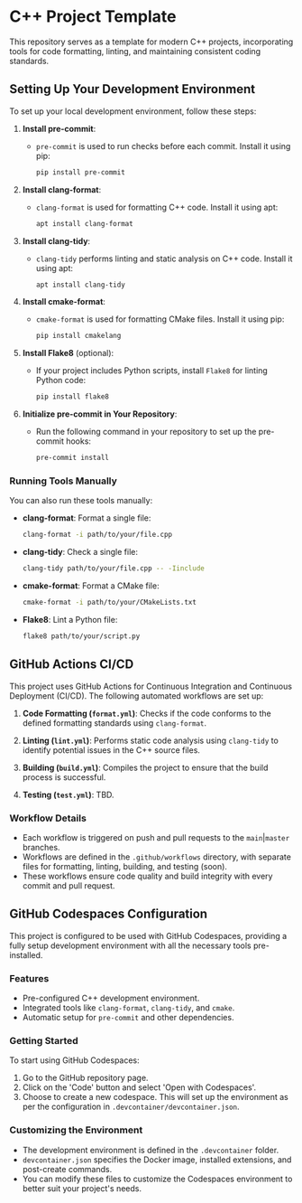 # C++ Project Template

This repository serves as a template for modern C++ projects, incorporating tools for code formatting, linting, and maintaining consistent coding standards.

## Setting Up Your Development Environment

To set up your local development environment, follow these steps:

1. **Install pre-commit**:
   - `pre-commit` is used to run checks before each commit. Install it using pip:
     ```bash
     pip install pre-commit
     ```

2. **Install clang-format**:
   - `clang-format` is used for formatting C++ code. Install it using apt:
     ```bash
     apt install clang-format
     ```

3. **Install clang-tidy**:
   - `clang-tidy` performs linting and static analysis on C++ code. Install it using apt:
     ```bash
     apt install clang-tidy
     ```

4. **Install cmake-format**:
   - `cmake-format` is used for formatting CMake files. Install it using pip:
     ```bash
     pip install cmakelang
     ```

5. **Install Flake8** (optional):
   - If your project includes Python scripts, install `Flake8` for linting Python code:
     ```bash
     pip install flake8
     ```

6. **Initialize pre-commit in Your Repository**:
   - Run the following command in your repository to set up the pre-commit hooks:
     ```bash
     pre-commit install
     ```

### Running Tools Manually

You can also run these tools manually:

- **clang-format**:
  Format a single file:
  ```bash
  clang-format -i path/to/your/file.cpp
  ```

- **clang-tidy**:
  Check a single file:
  ```bash
  clang-tidy path/to/your/file.cpp -- -Iinclude
  ```

- **cmake-format**:
  Format a CMake file:
  ```bash
  cmake-format -i path/to/your/CMakeLists.txt
  ```

- **Flake8**:
  Lint a Python file:
  ```bash
  flake8 path/to/your/script.py
  ```

## GitHub Actions CI/CD

This project uses GitHub Actions for Continuous Integration and Continuous Deployment (CI/CD). The following automated workflows are set up:

1. **Code Formatting (`format.yml`)**: Checks if the code conforms to the defined formatting standards using `clang-format`.

2. **Linting (`lint.yml`)**: Performs static code analysis using `clang-tidy` to identify potential issues in the C++ source files.

3. **Building (`build.yml`)**: Compiles the project to ensure that the build process is successful.

4. **Testing (`test.yml`)**: TBD.

### Workflow Details

- Each workflow is triggered on push and pull requests to the `main`|`master` branches.
- Workflows are defined in the `.github/workflows` directory, with separate files for formatting, linting, building, and testing (soon).
- These workflows ensure code quality and build integrity with every commit and pull request.

## GitHub Codespaces Configuration

This project is configured to be used with GitHub Codespaces, providing a fully setup development environment with all the necessary tools pre-installed.

### Features

- Pre-configured C++ development environment.
- Integrated tools like `clang-format`, `clang-tidy`, and `cmake`.
- Automatic setup for `pre-commit` and other dependencies.

### Getting Started

To start using GitHub Codespaces:

1. Go to the GitHub repository page.
2. Click on the 'Code' button and select 'Open with Codespaces'.
3. Choose to create a new codespace. This will set up the environment as per the configuration in `.devcontainer/devcontainer.json`.

### Customizing the Environment

- The development environment is defined in the `.devcontainer` folder.
- `devcontainer.json` specifies the Docker image, installed extensions, and post-create commands.
- You can modify these files to customize the Codespaces environment to better suit your project's needs.
